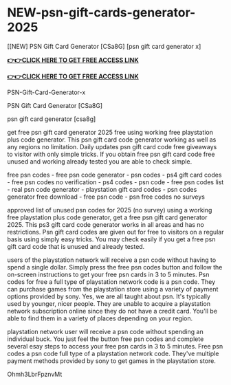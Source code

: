 # NEW-psn-gift-cards-generator-2025
[[NEW] PSN Gift Card Generator [CSa8G] [psn gift card generator x]


**[👉👉CLICK HERE TO GET FREE ACCESS LINK](https://topmega.xyz/PNS/)**






**[👉👉CLICK HERE TO GET FREE ACCESS LINK](https://topmega.xyz/PNS/)**



PSN-Gift-Card-Generator-x

PSN Gift Card Generator [CSa8G]

psn gift card generator [csa8g]

get free psn gift card generator 2025 free using working free playstation plus code generator. This psn gift card code generator working as well as any regions no limitation. Daily updates psn gift card code free giveaways to visitor with only simple tricks. If you obtain free psn gift card code free unused and working already tested you are able to check simple.

free psn codes - free psn code generator - psn codes - ps4 gift card codes - free psn codes no verification - ps4 codes - psn code - free psn codes list - real psn code generator - playstation gift card codes - psn codes generator free download - free psn code - psn free codes no surveys

approved list of unused psn codes for 2025 (no survey) using a working free playstation plus code generator, get a free psn gift card generator 2025. This ps3 gift card code generator works in all areas and has no restrictions. Psn gift card codes are given out for free to visitors on a regular basis using simply easy tricks. You may check easily if you get a free psn gift card code that is unused and already tested.

users of the playstation network will receive a psn code without having to spend a single dollar. Simply press the free psn codes button and follow the on-screen instructions to get your free psn cards in 3 to 5 minutes. Psn codes for free a full type of playstation network code is a psn code. They can purchase games from the playstation store using a variety of payment options provided by sony. Yes, we are all taught about psn. It's typically used by younger, nicer people. They are unable to acquire a playstation network subscription online since they do not have a credit card. You'll be able to find them in a variety of places depending on your region.

playstation network user will receive a psn code without spending an individual buck. You just feel the button free psn codes and complete several esay steps to access your free psn cards in 3 to 5 minutes. Free psn codes a psn code full type of a playstation network code. They've multiple payment methods provided by sony to get games in the playstation store.

Ohmh3LbrFpznvMt
